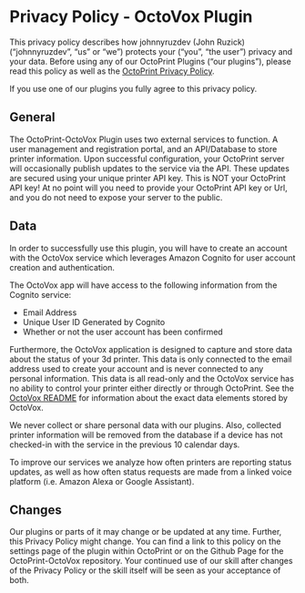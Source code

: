 # Privacy Policy - OctoVox Plugin

This privacy policy describes how johnnyruzdev (John Ruzick) (“johnnyruzdev”, “us” or “we”) protects your (“you”, “the user”) privacy and your data. Before using any of our OctoPrint Plugins (“our plugins”), please read this policy as well as the [OctoPrint Privacy Policy](https://octoprint.org/privacy/).

If you use one of our plugins you fully agree to this privacy policy.

## General
The OctoPrint-OctoVox Plugin uses two external services to function. A user management and registration portal, and an API/Database to store printer information. Upon successful configuration, your OctoPrint server will occasionally publish updates to the service via the API. These updates are secured using your unique printer API key. This is NOT your OctoPrint API key! At no point will you need to provide your OctoPrint API key or Url, and you do not need to expose your server to the public.

## Data
In order to successfully use this plugin, you will have to create an account with the OctoVox service which leverages Amazon Cognito for user account creation and authentication.

The OctoVox app will have access to the following information from the Cognito service:
- Email Address
- Unique User ID Generated by Cognito
- Whether or not the user account has been confirmed

Furthermore, the OctoVox application is designed to capture and store data about the status of your 3d printer. This data is only connected to the email address used to create your account and is never connected to any personal information. This data is all read-only and the OctoVox service has no ability to control your printer either directly or through OctoPrint. See the [OctoVox README](https://github.com/johnnyruz/OctoPrint-OctoVox/blob/master/README.md) for information about the exact data elements stored by OctoVox.

We never collect or share personal data with our plugins. Also, collected printer information will be removed from the database if a device has not checked-in with the service in the previous 10 calendar days. 

To improve our services we analyze how often printers are reporting status updates, as well as how often status requests are made from a linked voice platform (i.e. Amazon Alexa or Google Assistant).

## Changes
Our plugins or parts of it may change or be updated at any time. Further, this Privacy Policy might change. You can find a link to this policy on the settings page of the plugin within OctoPrint or on the Github Page for the OctoPrint-OctoVox repository. Your continued use of our skill after changes of the Privacy Policy or the skill itself will be seen as your acceptance of both.
